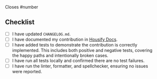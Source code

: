 Closes #number

<!--
IMPORTANT:
If your PR doesn't close a particular issue, please create the issue first. Describe the context of what you are adding or changing and explain why. Then open the Pull Request to close that issue.

If you are adding a new language feature, a standard library function, or making other user-facing changes, document them in a new PR to tact-docs.
-->

## Checklist

-   [ ] I have updated `CHANGELOG.md`.
-   [ ] I have documented my contribution in [Housify Docs](https://github.com/Gusarich/housify-docs/pull/PR-NUMBER).
-   [ ] I have added tests to demonstrate the contribution is correctly implemented. This includes both positive and negative tests, covering the happy paths and intentionally broken cases.
-   [ ] I have run all tests locally and confirmed there are no test failures.
-   [ ] I have run the linter, formatter, and spellchecker, ensuring no issues were reported.
